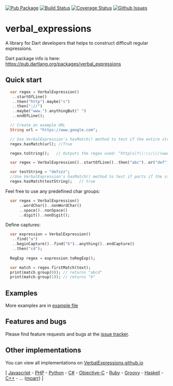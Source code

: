 [![Pub Package](https://img.shields.io/pub/v/verbal_expressions.svg)](https://pub.dartlang.org/packages/verbal_expressions)
[![Build Status](https://travis-ci.org/VerbalExpressions/DartVerbalExpressions.svg)](https://travis-ci.org/VerbalExpressions/DartVerbalExpressions)
[![Coverage Status](https://coveralls.io/repos/github/VerbalExpressions/DartVerbalExpressions/badge.svg?branch=master)](https://coveralls.io/github/VerbalExpressions/DartVerbalExpressions?branch=master)
[![Github Issues](https://githubbadges.herokuapp.com/VerbalExpressions/DartVerbalExpressions/issues.svg)](https://github.com/VerbalExpressions/DartVerbalExpressions/issues)

# verbal_expressions

A library for Dart developers that helps to construct difficult regular expressions.

Dart package info is here: https://pub.dartlang.org/packages/verbal_expressions

## Quick start

```dart
  var regex = VerbalExpression()
   ..startOfLine()
   ..then("http").maybe("s")
   ..then("://")
   ..maybe("www.").anythingBut(" ")
   ..endOfLine();

  // Create an example URL
  String url = "https://www.google.com";

  // Use VerbalExpression's hasMatch() method to test if the entire string matches the regex
  regex.hasMatch(url); //True

  regex.toString();   // Outputs the regex used: ^http(s)?\\:\\/\\/(www\\.)?([^\\ ]*)\$

```

```dart
  var regex = VerbalExpression()..startOfLine()..then("abc")..or("def");

  var testString = "defzzz";
  //Use VerbalExpression's hasMatch() method to test if parts if the string match the regex
  regex.hasMatch(testString);   // true
```

Feel free to use any predefined char groups: 
```dart
  var regex = VerbalExpression()
	  ..wordChar()..nonWordChar()
	  ..space()..nonSpace()
	  ..digit()..nonDigit();
```

Define captures:
```dart 
  var expression = VerbalExpression()
   ..find("a")
   ..beginCapture()..find("b")..anything()..endCapture()
   ..then("cd");
   
  RegExp regex = expression.toRegExp();

  var match = regex.firstMatch(text);
  print(match.group(0)); // returns "abcd"
  print(match.group(1)); // returns "b"
``` 


## Examples

More examples are in [example file](https://github.com/VerbalExpressions/DartVerbalExpressions/blob/master/example/verbal_expressions_example.dart)

## Features and bugs

Please find feature requests and bugs at the [issue tracker][tracker].

[tracker]: https://github.com/VerbalExpressions/DartVerbalExpressions/issues

## Other implementations  
You can view all implementations on [VerbalExpressions.github.io](https://VerbalExpressions.github.io) 

[
[Javascript](https://github.com/VerbalExpressions/JSVerbalExpressions) - 
[PHP](https://github.com/VerbalExpressions/PHPVerbalExpressions) - 
[Python](https://github.com/VerbalExpressions/PythonVerbalExpressions) - 
[C#](https://github.com/VerbalExpressions/CSharpVerbalExpressions) - 
[Objective-C](https://github.com/VerbalExpressions/ObjectiveCVerbalExpressions) - 
[Ruby](https://github.com/ryan-endacott/verbal_expressions) - 
[Groovy](https://github.com/VerbalExpressions/GroovyVerbalExpressions) - 
[Haskell](https://github.com/VerbalExpressions/HaskellVerbalExpressions) - 
[C++](https://github.com/VerbalExpressions/CppVerbalExpressions) - ... ([moarr](https://github.com/VerbalExpressions)) ] 
